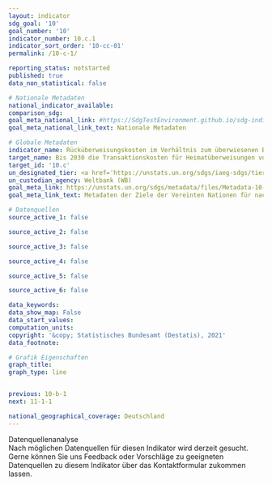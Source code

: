 ```yaml
---
layout: indicator
sdg_goal: '10'
goal_number: '10'
indicator_number: 10.c.1
indicator_sort_order: '10-cc-01'
permalink: /10-c-1/

reporting_status: notstarted
published: true
data_non_statistical: false

# Nationale Metadaten
national_indicator_available: 
comparison_sdg: 
goal_meta_national_link: #https://SdgTestEnvironment.github.io/sdg-indicators/public/MetaDe/10.c.1.pdf
goal_meta_national_link_text: Nationale Metadaten

# Globale Metadaten
indicator_name: Rücküberweisungskosten im Verhältnis zum überwiesenen Betrag
target_name: Bis 2030 die Transaktionskosten für Heimatüberweisungen von Migranten auf weniger als 3 Prozent senken und Überweisungskorridore mit Kosten von über 5 Prozent beseitigen
target_id: '10.c'
un_designated_tier: <a href='https://unstats.un.org/sdgs/iaeg-sdgs/tier-classification/' title='Klicken Sie hier um weitere Informationen zur UN-Tier-Klassifikation zu erhalten.'>Tier I</a>
un_custodian_agency: Weltbank (WB)
goal_meta_link: https://unstats.un.org/sdgs/metadata/files/Metadata-10-0C-01.pdf
goal_meta_link_text: Metadaten der Ziele der Vereinten Nationen für nachhaltige Entwicklung

# Datenquellen
source_active_1: false

source_active_2: false

source_active_3: false

source_active_4: false

source_active_5: false

source_active_6: false

data_keywords: 
data_show_map: False
data_start_values: 
computation_units: 
copyright: '&copy; Statistisches Bundesamt (Destatis), 2021'
data_footnote: 

# Grafik Eigenschaften
graph_title: 
graph_type: line


previous: 10-b-1
next: 11-1-1

national_geographical_coverage: Deutschland
---
```


<span class="status notstarted"> Datenquellenanalyse </span><br>
Nach möglichen Datenquellen für diesen Indikator wird derzeit gesucht.
Gerne können Sie uns Feedback oder Vorschläge zu geeigneten Datenquellen zu diesem Indikator über das Kontaktformular zukommen lassen.